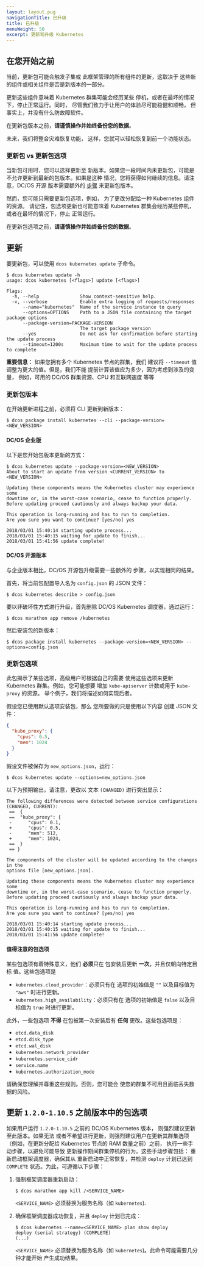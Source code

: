 ```yaml
---
layout: layout.pug
navigationTitle: 已升级
title: 已升级
menuWeight: 50
excerpt: 更新和升级 Kubernetes
---
```


## 在您开始之前

当前，更新包可能会触发子集或
此框架管理的所有组件的更新，这取决于
这些新的组件或相关组件是否是新版本的一部分。

更新这些组件意味着 Kubernetes 群集可能会经历某些
停机，或者在最坏的情况下，停止正常运行。同时，
尽管我们致力于让用户的体验尽可能稳健和顺畅，
但事实上，并没有什么防故障软件。

在更新包版本之前，**请谨慎操作并始终备份您的数据**。

未来，我们将整合灾难恢复功能，
这样，您就可以轻松恢复到前一个功能状态。

### 更新包 vs 更新包选项

当新包可用时，您可以选择更新至
新版本。如果您一段时间内未更新包，可能是
不允许更新到最新的包版本。如果是这种
情况，您将获得如何继续的信息。请注意，DC/OS 开源
版本需要额外的 [步骤](#dcos-open-edition) 来更新包版本。

然而，您可能只需要更新包选项，例如，
为了更改分配给一种 Kubernetes 组件的资源。
请记住，包选项更新也可能意味着 Kubernetes
群集会经历某些停机，或者在最坏的情况下，停止
正常运行。

在更新包选项之前，**请谨慎操作并始终备份您的数据**。

## 更新

要更新包，可以使用 `dcos kubernetes update` 
子命令。

```shell
$ dcos kubernetes update -h
usage: dcos kubernetes [<flags>] update [<flags>]

Flags:
  -h, --help               Show context-sensitive help.
  -v, --verbose            Enable extra logging of requests/responses
      --name="kubernetes"  Name of the service instance to query
      --options=OPTIONS    Path to a JSON file containing the target package options
      --package-version=PACKAGE-VERSION
                           The target package version
      --yes                Do not ask for confirmation before starting the update process
      --timeout=1200s      Maximum time to wait for the update process to complete
```

**重要信息：** 如果您拥有多个 Kubernetes 节点的群集，我们
建议将 `--timeout` 值调整为更大的值。但是，我们不能
提前计算该值应为多少，因为考虑到涉及的变量，
例如，可用的 DC/OS 群集资源、CPU 和互联网速度
等等

### 更新包版本

在开始更新进程之前，必须将 CLI
更新到新版本：

```shell
$ dcos package install kubernetes --cli --package-version=<NEW_VERSION>
```

#### DC/OS 企业版

以下是您开始包版本更新的方式：

```shell
$ dcos kubernetes update --package-version=<NEW_VERSION>
About to start an update from version <CURRENT_VERSION> to <NEW_VERSION>

Updating these components means the Kubernetes cluster may experience some
downtime or, in the worst-case scenario, cease to function properly.
Before updating proceed cautiously and always backup your data.

This operation is long-running and has to run to completion.
Are you sure you want to continue? [yes/no] yes

2018/03/01 15:40:14 starting update process...
2018/03/01 15:40:15 waiting for update to finish...
2018/03/01 15:41:56 update complete!
```

#### DC/OS 开源版本

与企业版本相比，DC/OS 开源包升级需要一些额外的
步骤，以实现相同的结果。

首先，将当前包配置导入名为 `config.json` 的 JSON 文件：

```shell
$ dcos kubernetes describe > config.json
```

要以非破坏性方式进行升级，首先删除 DC/OS Kubernetes
调度器，通过运行：

```shell
$ dcos marathon app remove /kubernetes
```

然后安装包的新版本：

```shell
$ dcos package install kubernetes --package-version=<NEW_VERSION> --options=config.json
```

### 更新包选项

此包揭示了某些选项，高级用户可根据自己的需要
使用这些选项来更新 Kubernetes 群集。例如，您可能想要
增加 `kube-apiserver` 计数或用于 `kube-proxy` 的资源。
举个例子，我们将描述如何实现后者。

假设您已使用默认选项安装包，那么
您所要做的只是使用以下内容
创建 JSON 文件：

```json
{
  "kube_proxy": {
    "cpus": 0.5,
    "mem": 1024
  }
}
```

假设文件被保存为 `new_options.json`，运行：

```shell
$ dcos kubernetes update --options=new_options.json
```

以下为预期输出。请注意，更改以
文本 `(CHANGED)` 进行突出显示：

```shell
The following differences were detected between service configurations (CHANGED, CURRENT):
 ==  {
 ==  "kube_proxy": {
 -      "cpus": 0.1,
 +      "cpus": 0.5,
 -      "mem": 512,
 +      "mem": 1024,
 ==  }
 == }

The components of the cluster will be updated according to the changes in the
options file [new_options.json].

Updating these components means the Kubernetes cluster may experience some
downtime or, in the worst-case scenario, cease to function properly.
Before updating proceed cautiously and always backup your data.

This operation is long-running and has to run to completion.
Are you sure you want to continue? [yes/no] yes

2018/03/01 15:40:14 starting update process...
2018/03/01 15:40:15 waiting for update to finish...
2018/03/01 15:41:56 update complete!
```

#### 值得注意的包选项

某些包选项有着特殊意义，他们 **必须**只在
包安装后更新 **一次**，并且仅朝向特定目标
值。这些包选项是

* `kubernetes.cloud_provider`：必须只有在
 选项的初始值是 `""` 以及目标值为 `"aws"` 时进行更新。
* `kubernetes.high_availability`：必须只有在
 选项的初始值是 `false` 以及目标值为 `true` 时进行更新。

此外，一些包选项 **不得** 在包被第一次安装后有 **任何**
更改。这些包选项是：

* `etcd.data_disk`
* `etcd.disk_type`
* `etcd.wal_disk`
* `kubernetes.network_provider`
* `kubernetes.service_cidr`
* `service.name`
* `kubernetes.authorization_mode`

请确保您理解并尊重这些规则。否则，您可能会
使您的群集不可用且面临丢失数据的风险。

## 更新 `1.2.0-1.10.5` 之前版本中的包选项

如果用户运行 `1.2.0-1.10.5` 之前的 DC/OS Kubernetes 版本，
则强烈建议更新至此版本。如果无法
或者不希望进行更新，则强烈建议用户在更新其群集选项
（例如，在更新分配给 Kubernetes 节点的 RAM 数量之前）之前，
执行一些手动步骤，以避免可能导致
更新操作期间群集停机的行为。这些手动步骤包括：
重新启动框架调度器，确保其从
重新启动中正常恢复，并检测 `deploy` 计划已达到 `COMPLETE`
状态。为此，可遵循以下步骤：

1. 强制框架调度器重新启动：

   ```
   $ dcos marathon app kill /<SERVICE_NAME>
   ```

   `<SERVICE_NAME>` 必须替换为服务名称（如
   `kubernetes`).

1. 确保框架调度器成功恢复，并且
 `deploy` 计划已完成：

   ```
   $ dcos kubernetes --name=<SERVICE_NAME> plan show deploy
   deploy (serial strategy) (COMPLETE)
   (...)
   ```

   `<SERVICE_NAME>` 必须替换为服务名称（如
 `kubernetes`)。此命令可能需要几分钟才能开始
 产生成功结果。
